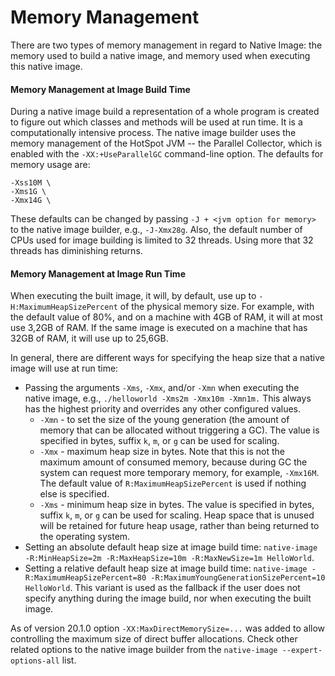 # Memory Management

There are two types of memory management in regard to Native Image: the memory
used to build a native image, and memory used when executing this native image.


#### Memory Management at Image Build Time
During a native image build a representation of a whole program is created to
figure out which classes and methods will be used at run time. It is a
computationally intensive process. The native image builder uses the memory
management of the HotSpot JVM --  the Parallel Collector, which is enabled with
the `-XX:+UseParallelGC` command-line option.
The defaults for memory usage are:
```
-Xss10M \
-Xms1G \
-Xmx14G \
```
These defaults can be changed by passing `-J + <jvm option for memory>` to the native image builder, e.g., `-J-Xmx28g`.
Also, the default number of CPUs used for image building is limited to 32 threads. Using more that 32 threads has diminishing returns.

#### Memory Management at Image Run Time
When executing the built image, it will, by default, use up to
`-H:MaximumHeapSizePercent` of the physical memory size. For example, with the
default value of 80%, and on a machine with 4GB of RAM, it will at most use
3,2GB of RAM. If the same image is executed on a machine that has 32GB of RAM,
it will use up to 25,6GB.

In general, there are different ways for specifying the heap size that a native image will use at run time:
* Passing the arguments `-Xms`, `-Xmx`, and/or `-Xmn` when executing the native image, e.g., `./helloworld -Xms2m -Xmx10m -Xmn1m.` This always has the highest priority and overrides any other configured values.
  * `-Xmn` - to set the size of the young generation (the amount of memory that can be allocated without triggering a GC). The value is specified in bytes, suffix `k`, `m`, or `g` can be used for scaling.
  * `-Xmx` - maximum heap size in bytes. Note that this is not the maximum amount of consumed memory, because during GC the system can request more temporary memory, for example, `-Xmx16M`. The default value of `R:MaximumHeapSizePercent` is used if nothing else is specified.
  * `-Xms` - minimum heap size in bytes. The value is specified in bytes, suffix `k`, `m`, or `g` can be used for scaling. Heap space that is unused will be retained for future heap usage, rather than being returned to the operating system.
* Setting an absolute default heap size at image build time: `native-image -R:MinHeapSize=2m -R:MaxHeapSize=10m -R:MaxNewSize=1m HelloWorld`.
* Setting a relative default heap size at image build time: `native-image -R:MaximumHeapSizePercent=80 -R:MaximumYoungGenerationSizePercent=10 HelloWorld`. This variant is used as the fallback if the user does not specify anything during the image build, nor when executing the built image.

As of version 20.1.0 option `-XX:MaxDirectMemorySize=...` was added to allow
controlling the maximum size of direct buffer allocations. Check other related options to the native image builder from the `native-image --expert-options-all` list.

